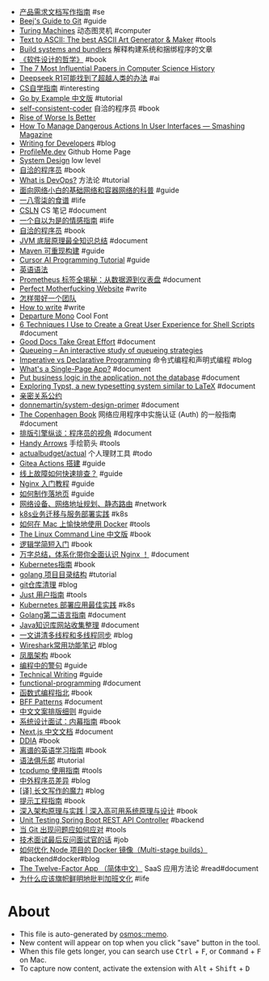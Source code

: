 - [产品需求文档写作指南](https://www.wolai.com/hjTNCjSczr8VbMsoqA76ED) #se
- [Beej's Guide to Git](https://beej.us/guide/bggit/html/split/index.html) #guide
- [Turing Machines](https://samwho.dev/turing-machines/) 动态图灵机 #computer
- [Text to ASCII: The best ASCII Art Generator & Maker](https://www.asciiart.eu/text-to-ascii-art) #tools
- [Build systems and bundlers](https://github.com/orgs/web-infra-dev/discussions/24) 解释构建系统和捆绑程序的文章
- [《软件设计的哲学》](https://cactus-proj.github.io/A-Philosophy-of-Software-Design-zh/) #book
- [The 7 Most Influential Papers in Computer Science History](https://terriblesoftware.org/2025/01/22/the-7-most-influential-papers-in-computer-science-history/)
- [Deepseek R1可能找到了超越人类的办法](https://mazzzystar.com/2025/01/30/chatgpt-to-deepseek-r1-zh/) #ai
- [CS自学指南](https://csdiy.wiki/) #interesting
- [Go by Example 中文版](https://gobyexample-cn.github.io/) #tutorial
- [self-consistent-coder](https://github.com/zhangchenchen/self-consistent-coder) 自洽的程序员 #book
- [Rise of Worse Is Better](https://www.dreamsongs.com/RiseOfWorseIsBetter.html)
- [How To Manage Dangerous Actions In User Interfaces — Smashing Magazine](https://www.smashingmagazine.com/2024/09/how-manage-dangerous-actions-user-interfaces/)
- [Writing for Developers](https://rmoff.net/2023/07/19/blog-writing-for-developers/) #blog
- [ProfileMe.dev](https://www.profileme.dev/) Github Home Page
- [System Design](https://blog.algomaster.io/) low level
- [自洽的程序员](https://self-consistent-coder.readthedocs.io/) #book
- [What is DevOps?](https://octopus.com/devops/) 方法论 #tutorial
- [面向网络小白的基础网络和容器网络的科普](https://github.com/zhangguanzhang/simple-container-network-book) #guide
- [一八零柒的食谱](https://food.sayidhe.com/#/) #life
- [CSLN](https://zhiyu1998.github.io/Computer-Science-Learn-Notes/intro/) CS 笔记 #document
- [一个自以为是的情感指南](https://relationship.ohevan.com/) #life
- [自洽的程序员](https://self-consistent-coder.readthedocs.io/zh-cn/latest/) #book
- [JVM 底层原理最全知识总结](https://doocs.github.io/jvm/) #document
- [Maven 可重现构建](https://www.haxi.cc/archives/maven-reproducible-builds.html) #guide
- [Cursor AI Programming Tutorial](https://www.lookai.top) #guide
- [英语语法](https://hzpt-inet-club.github.io/english-note/guide/grammar.html)
- [Prometheus 标签全揭秘：从数据源到仪表盘](https://mp.weixin.qq.com/s/M6o74ME181iBZZkM42hmXw) #document
- [Perfect Motherfucking Website](https://perfectmotherfuckingwebsite.com/) #write
- [怎样带好一个团队](https://iceprosurface.com/%E7%9F%A5%E8%AF%86%E5%BA%93/%E6%80%9D%E8%80%83/%E6%80%8E%E6%A0%B7%E5%B8%A6%E5%A5%BD%E4%B8%80%E4%B8%AA%E5%9B%A2%E9%98%9F)
- [How to write](https://blog.gentlelucky.com/zh/2024/09/24/how-to-write/) #write
- [Departure Mono](https://departuremono.com/) Cool Font
- [6 Techniques I Use to Create a Great User Experience for Shell Scripts](https://nochlin.com/blog/6-techniques-i-use-to-create-a-great-user-experience-for-shell-scripts) #document
- [Good Docs Take Great Effort](https://er4hn.info/blog/2023.07.22-good_docs_great_effort/) #document
- [Queueing – An interactive study of queueing strategies](https://encore.dev/blog/queueing)
- [Imperative vs Declarative Programming](https://ui.dev/c/react/imperative-vs-declarative) 命令式编程和声明式编程 #blog
- [What's a Single-Page App?](https://jakelazaroff.com/words/whats-a-single-page-app/) #document
- [Put business logic in the application, not the database](https://www.infoworld.com/article/2269523/put-business-logic-in-the-application-not-the-database.html) #document
- [Exploring Typst, a new typesetting system similar to LaTeX](https://blog.jreyesr.com/posts/typst/) #document
- [亲密关系公约](https://mp.weixin.qq.com/s?__biz=MjM5MTg3MDA5NA==&mid=2650832540&idx=1&sn=a0d13ff19feea8db865cb1d81812c082&chksm=bd5a237d8a2daa6b1a6a65c39045f2e00ea8022968968e251a29ef213fb23513a1e8fb458e3d#rd)
- [donnemartin/system-design-primer](https://github.com/donnemartin/system-design-primer) #document
- [The Copenhagen Book](https://thecopenhagenbook.com/) 网络应用程序中实施认证 (Auth) 的一般指南 #document
- [排版引擎纵谈：程序员的视角](https://blog.ppresume.com/posts/zh-cn/on-typesetting-engines) #document
- [Handy Arrows](https://handyarrows.com/) 手绘箭头 #tools
- [actualbudget/actual](https://github.com/actualbudget/actual) 个人理财工具 #todo
- [Gitea Actions 搭建](https://seepine.com/git/gitea/actions/) #guide
- [线上故障如何快速排查？](https://developer.aliyun.com/article/778128) #guide
- [Nginx 入门教程](https://xuexb.github.io/learn-nginx/guide/) #guide
- [如何制作落地页](https://www.bmms.me/blog/landing-page) #guide
- [网络设备、网络地址规划、静态路由](https://cloud.tencent.com/developer/article/1819831) #network
- [k8s业务迁移与服务部署实践](https://www.cuiliangblog.cn/detail/article/52) #k8s
- [如何在 Mac 上愉快地使用 Docker](https://mritd.com/2022/06/08/happy-using-docker-on-macos/#%E4%BA%94%E3%80%81Lima-%E6%96%B9%E6%A1%88) #tools
- [The Linux Command Line 中文版](https://www.kancloud.cn/thinkphp/linux-command-line/39431) #book
- [逻辑学简短入门](https://wxflogic.gitbook.io/logic/) #book
- [万字总结，体系化带你全面认识 Nginx ！](https://juejin.cn/post/6942607113118023710) #document
- [Kubernetes指南](https://kubernetes.feisky.xyz) #book
- [golang 项目目录结构](https://makeoptim.com/golang/standards/project-layout/) #tutorial
- [git仓库清理](https://juejin.cn/post/7024922528514572302) #blog
- [Just 用户指南](https://just.systems/man/zh/) #tools
- [Kubernetes 部署应用最佳实践](https://www.haxi.cc/archives/kubernetes-deploy-a-service-best-practice.html) #k8s
- [Golang第二语言指南](https://nanmu.me/zh-cn/posts/2021/way-to-go/) #document
- [Java知识库网站收集整理](https://www.wxy97.com/archives/0248581d-12c6-4468-a04f-c8824faa7118) #document
- [一文讲清多线程和多线程同步](https://tech.meituan.com/2024/07/19/multi-threading-and-multi-thread-synchronization.html) #blog
- [Wireshark常用功能笔记](https://www.ilikejobs.com/posts/wireshark/) #blog
- [凤凰架构](https://icyfenix.cn/summary/) #book
- [编程中的警句](https://www.cs.yale.edu/homes/perlis-alan/quotes.html) #guide
- [Technical Writing](https://developers.google.com/tech-writing) #guide
- [functional-programming](https://github.com/hemanth/functional-programming-jargon) #document
- [函数式编程指北](https://llh911001.gitbooks.io/mostly-adequate-guide-chinese/content/) #book
- [BFF Patterns](https://bff-patterns.com/) #document
- [中文文案排版细则](https://dawner.top/posts/chinese-copywriting-rules/) #guide
- [系统设计面试：内幕指南](https://learning-guide.gitbook.io/system-design-interview/) #book
- [Next.js 中文文档](https://nextjscn.org/docs/getting-started/installation) #document
- [DDIA](https://vonng.gitbooks.io/ddia-cn/content/) #book
- [离谱的英语学习指南](https://babyyoung.gitbook.io/english-level-up-tips/) #book
- [语法俱乐部](https://llwslc.github.io/grammar-club/content/Preface.html) #tutorial
- [tcpdump 使用指南](https://www.cnblogs.com/wongbingming/p/13212306.html) #tools
- [中外程序员差异](https://catcoding.me/p/diff/) #blog
- [[译] 长文写作的魔力](https://arthurchiao.github.io/blog/writing-is-magic-zh/) #blog
- [提示工程指南](https://www.promptingguide.ai/zh) #book
- [深入架构原理与实践 | 深入高可用系统原理与设计](https://www.thebyte.com.cn/) #book
- [Unit Testing Spring Boot REST API Controller](https://www.javaguides.net/2024/09/unit-testing-spring-boot-rest-api.html) #backend
- [当 Git 出现问题应如何应对](https://github.com/k88hudson/git-flight-rules/blob/master/README_zh-CN.md) #tools
- [技术面试最后反问面试官的话](https://github.com/perklet/reverse-interview-zh) #job
- [如何优化 Node 项目的 Docker 镜像（Multi-stage builds）](https://juejin.cn/post/6991689670027542564) #backend#docker#blog
- [The Twelve-Factor App （简体中文）](https://12factor.net/zh_cn/) SaaS 应用方法论 #read#document
- [为什么应该旗帜鲜明地批判加班文化](https://farer.org/2019/02/03/peopleware/) #life

# About

- This file is auto-generated by [osmos::memo](https://github.com/osmoscraft/osmosmemo).
- New content will appear on top when you click "save" button in the tool.
- When this file gets longer, you can search use <kbd>Ctrl</kbd> + <kbd>F</kbd>, or <kbd>Command</kbd> + <kbd>F</kbd> on Mac.
- To capture now content, activate the extension with <kbd>Alt</kbd> + <kbd>Shift</kbd> + <kbd>D</kbd>
